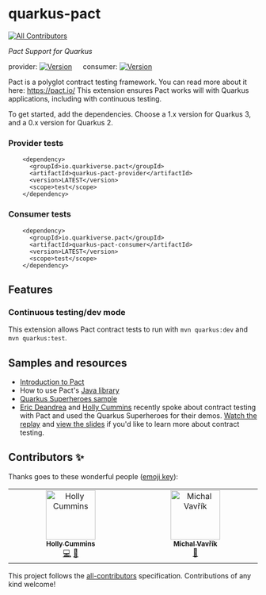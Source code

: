 # quarkus-pact
[![All Contributors](https://img.shields.io/github/all-contributors/quarkiverse/quarkus-pact?style=for-the-badge&color=blue&style=plastic)](#contributors)

_Pact Support for Quarkus_

provider: [![Version](https://img.shields.io/maven-central/v/io.quarkiverse.pact/quarkus-pact-provider?logo=apache-maven&style=for-the-badge&color=blue&style=plastic)](https://search.maven.org/artifact/io.quarkiverse.pact/quarkus-pact-provider) &emsp; consumer: [![Version](https://img.shields.io/maven-central/v/io.quarkiverse.pact/quarkus-pact-consumer?logo=apache-maven&style=for-the-badge&color=blue&style=plastic)](https://search.maven.org/artifact/io.quarkiverse.pact/quarkus-pact-consumer)

Pact is a polyglot contract testing framework. You can read more about it here: https://pact.io/
This extension ensures Pact works will with Quarkus applications, including with continuous testing.


To get started, add the dependencies. Choose a 1.x version for Quarkus 3, and a 0.x version for Quarkus 2. 

### Provider tests

```
    <dependency>
      <groupId>io.quarkiverse.pact</groupId>
      <artifactId>quarkus-pact-provider</artifactId>
      <version>LATEST</version>
      <scope>test</scope>
    </dependency>
```

### Consumer tests

```
    <dependency>
      <groupId>io.quarkiverse.pact</groupId>
      <artifactId>quarkus-pact-consumer</artifactId>
      <version>LATEST</version>
      <scope>test</scope>
    </dependency>
```

## Features

### Continuous testing/dev mode

This extension allows Pact contract tests to run with `mvn quarkus:dev` and `mvn quarkus:test`.

## Samples and resources

- [Introduction to Pact](https://docs.pact.io/)
- How to use Pact's [Java library](https://docs.pact.io/implementation_guides/jvm)
- [Quarkus Superheroes sample](https://github.com/quarkusio/quarkus-super-heroes)
- [Eric Deandrea](https://developers.redhat.com/author/eric-deandrea) and [Holly Cummins](https://hollycummins.com)
  recently spoke about contract testing with Pact and used the Quarkus Superheroes for their
  demos. [Watch the replay](https://www.youtube.com/watch?v=vYwkDPrzqV8)
  and [view the slides](https://hollycummins.com/modern-microservices-testing-pitfalls-devoxx/) if you'd like to learn
  more about contract testing.

## Contributors ✨

Thanks goes to these wonderful people ([emoji key](https://allcontributors.org/docs/en/emoji-key)):
<!-- ALL-CONTRIBUTORS-LIST:START - Do not remove or modify this section -->
<!-- prettier-ignore-start -->
<!-- markdownlint-disable -->
<table>
  <tbody>
    <tr>
      <td align="center" valign="top" width="14.28%"><a href="https://hollycummins.com"><img src="https://avatars.githubusercontent.com/u/11509290?v=4?s=100" width="100px;" alt="Holly Cummins"/><br /><sub><b>Holly Cummins</b></sub></a><br /><a href="https://github.com/quarkiverse/quarkus-pact/commits?author=holly-cummins" title="Code">💻</a> <a href="#maintenance-holly-cummins" title="Maintenance">🚧</a></td>
      <td align="center" valign="top" width="14.28%"><a href="https://github.com/michalvavrik"><img src="https://avatars.githubusercontent.com/u/43821672?v=4?s=100" width="100px;" alt="Michal Vavřík"/><br /><sub><b>Michal Vavřík</b></sub></a><br /><a href="https://github.com/quarkiverse/quarkus-pact/commits?author=michalvavrik" title="Documentation">📖</a></td>
    </tr>
  </tbody>
</table>

<!-- markdownlint-restore -->
<!-- prettier-ignore-end -->

<!-- ALL-CONTRIBUTORS-LIST:END -->

This project follows the [all-contributors](https://github.com/all-contributors/all-contributors) specification.
Contributions of any kind welcome!
